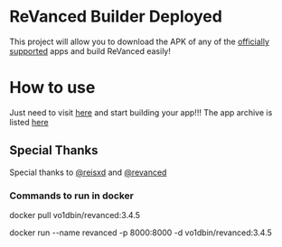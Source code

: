 # ReVanced Builder Deployed

This project will allow you to download the APK of any of the [officially supported](https://github.com/revanced/revanced-patches#-list-of-available-patches) apps and build ReVanced easily!

# How to use

Just need to visit [here](https://revanced.vo1d.cf/) and start building your app!!!
The app archive is listed [here](https://app.vo1d.cf/)

## Special Thanks 

Special thanks to [@reisxd](https://github.com/reisxd) and [@revanced](https://github.com/revanced)

### Commands to run in docker 

docker pull vo1dbin/revanced:3.4.5

docker run --name revanced -p 8000:8000 -d vo1dbin/revanced:3.4.5
